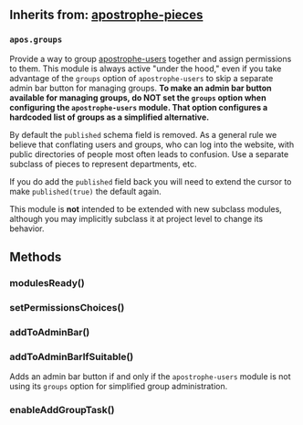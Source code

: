## Inherits from: [apostrophe-pieces](../apostrophe-pieces/README.md)
### `apos.groups`
Provide a way to group [apostrophe-users](../apostrophe-users/index.html) together
and assign permissions to them. This module is always active "under the hood," even if
you take advantage of the `groups` option of `apostrophe-users` to skip a separate
admin bar button for managing groups. **To make an admin bar button available
for managing groups, do NOT set the `groups` option when configuring the
`apostrophe-users` module. That option configures a hardcoded list of groups
as a simplified alternative.**

By default the `published` schema field is removed. As a general rule we believe
that conflating users and groups, who can log into the website, with public directories
of people most often leads to confusion. Use a separate subclass of pieces to
represent departments, etc.

If you do add the `published` field back you will need to extend the cursor to make
`published(true)` the default again.

This module is **not** intended to be extended with new subclass modules, although
you may implicitly subclass it at project level to change its behavior.


## Methods
### modulesReady()

### setPermissionsChoices()

### addToAdminBar()

### addToAdminBarIfSuitable()
Adds an admin bar button if and only if the `apostrophe-users` module
is not using its `groups` option for simplified group administration.
### enableAddGroupTask()

